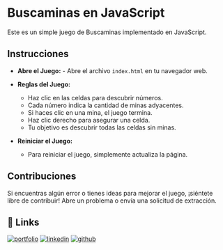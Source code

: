 # Buscaminas en JavaScript

Este es un simple juego de Buscaminas implementado en JavaScript.
## Instrucciones

- **Abre el Juego:**
        - Abre el archivo `index.html` en tu navegador web.

- **Reglas del Juego:**
   - Haz clic en las celdas para descubrir números.
   - Cada número indica la cantidad de minas adyacentes.
   - Si haces clic en una mina, el juego termina.
   - Haz clic derecho para asegurar una celda.
   - Tu objetivo es descubrir todas las celdas sin minas.

- **Reiniciar el Juego:**
   - Para reiniciar el juego, simplemente actualiza la página.

## Contribuciones

Si encuentras algún error o tienes ideas para mejorar el juego, ¡siéntete libre de contribuir! Abre un problema o envía una solicitud de extracción.


## 🔗 Links
[![portfolio](https://img.shields.io/badge/my_portfolio-800080?style=for-the-badge&logo=ko-fi&logoColor=white)](https://katherineoelsner.com/)
[![linkedin](https://img.shields.io/badge/linkedin-0A66C2?style=for-the-badge&logo=linkedin&logoColor=white)](https://www.linkedin.com/)
[![github](https://img.shields.io/badge/github-000?style=for-the-badge&logo=github&logoColor=white)](https://github.com/mramosg7)

